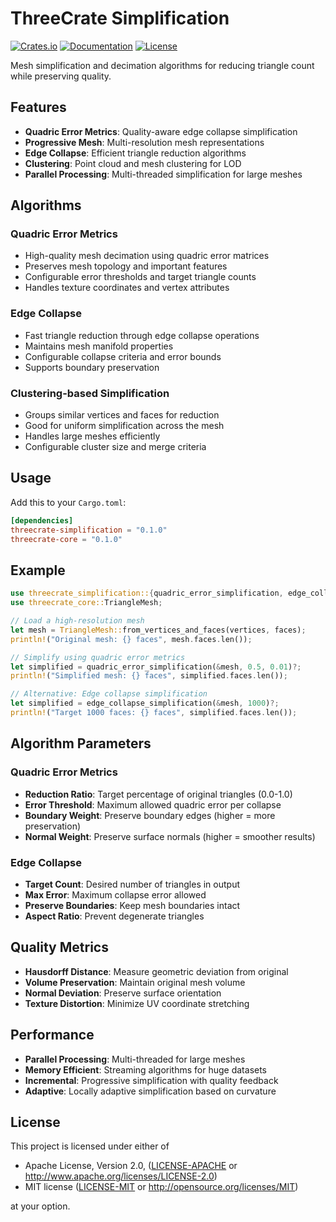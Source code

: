 # ThreeCrate Simplification

[![Crates.io](https://img.shields.io/crates/v/threecrate-simplification.svg)](https://crates.io/crates/threecrate-simplification)
[![Documentation](https://docs.rs/threecrate-simplification/badge.svg)](https://docs.rs/threecrate-simplification)
[![License](https://img.shields.io/badge/license-MIT%20OR%20Apache--2.0-blue.svg)](https://github.com/rajgandhi1/3DCrate#license)

Mesh simplification and decimation algorithms for reducing triangle count while preserving quality.

## Features

- **Quadric Error Metrics**: Quality-aware edge collapse simplification
- **Progressive Mesh**: Multi-resolution mesh representations
- **Edge Collapse**: Efficient triangle reduction algorithms
- **Clustering**: Point cloud and mesh clustering for LOD
- **Parallel Processing**: Multi-threaded simplification for large meshes

## Algorithms

### Quadric Error Metrics
- High-quality mesh decimation using quadric error matrices
- Preserves mesh topology and important features
- Configurable error thresholds and target triangle counts
- Handles texture coordinates and vertex attributes

### Edge Collapse
- Fast triangle reduction through edge collapse operations
- Maintains mesh manifold properties
- Configurable collapse criteria and error bounds
- Supports boundary preservation

### Clustering-based Simplification
- Groups similar vertices and faces for reduction
- Good for uniform simplification across the mesh
- Handles large meshes efficiently
- Configurable cluster size and merge criteria

## Usage

Add this to your `Cargo.toml`:

```toml
[dependencies]
threecrate-simplification = "0.1.0"
threecrate-core = "0.1.0"
```

## Example

```rust
use threecrate_simplification::{quadric_error_simplification, edge_collapse_simplification};
use threecrate_core::TriangleMesh;

// Load a high-resolution mesh
let mesh = TriangleMesh::from_vertices_and_faces(vertices, faces);
println!("Original mesh: {} faces", mesh.faces.len());

// Simplify using quadric error metrics
let simplified = quadric_error_simplification(&mesh, 0.5, 0.01)?;
println!("Simplified mesh: {} faces", simplified.faces.len());

// Alternative: Edge collapse simplification
let simplified = edge_collapse_simplification(&mesh, 1000)?;
println!("Target 1000 faces: {} faces", simplified.faces.len());
```

## Algorithm Parameters

### Quadric Error Metrics
- **Reduction Ratio**: Target percentage of original triangles (0.0-1.0)
- **Error Threshold**: Maximum allowed quadric error per collapse
- **Boundary Weight**: Preserve boundary edges (higher = more preservation)
- **Normal Weight**: Preserve surface normals (higher = smoother results)

### Edge Collapse
- **Target Count**: Desired number of triangles in output
- **Max Error**: Maximum collapse error allowed
- **Preserve Boundaries**: Keep mesh boundaries intact
- **Aspect Ratio**: Prevent degenerate triangles

## Quality Metrics

- **Hausdorff Distance**: Measure geometric deviation from original
- **Volume Preservation**: Maintain original mesh volume
- **Normal Deviation**: Preserve surface orientation
- **Texture Distortion**: Minimize UV coordinate stretching

## Performance

- **Parallel Processing**: Multi-threaded for large meshes
- **Memory Efficient**: Streaming algorithms for huge datasets
- **Incremental**: Progressive simplification with quality feedback
- **Adaptive**: Locally adaptive simplification based on curvature

## License

This project is licensed under either of

- Apache License, Version 2.0, ([LICENSE-APACHE](LICENSE-APACHE) or http://www.apache.org/licenses/LICENSE-2.0)
- MIT license ([LICENSE-MIT](LICENSE-MIT) or http://opensource.org/licenses/MIT)

at your option. 